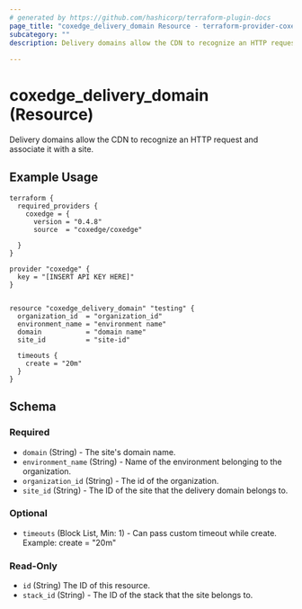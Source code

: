 ```yaml
---
# generated by https://github.com/hashicorp/terraform-plugin-docs
page_title: "coxedge_delivery_domain Resource - terraform-provider-coxedge"
subcategory: ""
description: Delivery domains allow the CDN to recognize an HTTP request and associate it with a site.
  
---
```


# coxedge_delivery_domain (Resource)
Delivery domains allow the CDN to recognize an HTTP request and associate it with a site.

Example Usage
---
```
terraform {
  required_providers {
    coxedge = {
      version = "0.4.8"
      source  = "coxedge/coxedge"
    
  }
}

provider "coxedge" {
  key = "[INSERT API KEY HERE]"
}


resource "coxedge_delivery_domain" "testing" {
  organization_id  = "organization_id"
  environment_name = "environment name"
  domain           = "domain name"
  site_id          = "site-id"
  
  timeouts {
    create = "20m"
  }
}
```



<!-- schema generated by tfplugindocs -->
## Schema

### Required

- `domain` (String) - The site's domain name.
- `environment_name` (String) - Name of the environment belonging to the organization.
- `organization_id` (String) - The id of the organization.
- `site_id` (String) - The ID of the site that the delivery domain belongs to.

### Optional
- `timeouts` (Block List, Min: 1) - Can pass custom timeout while create. Example: create = "20m"

### Read-Only

- `id` (String) The ID of this resource.
- `stack_id` (String) - The ID of the stack that the site belongs to.



